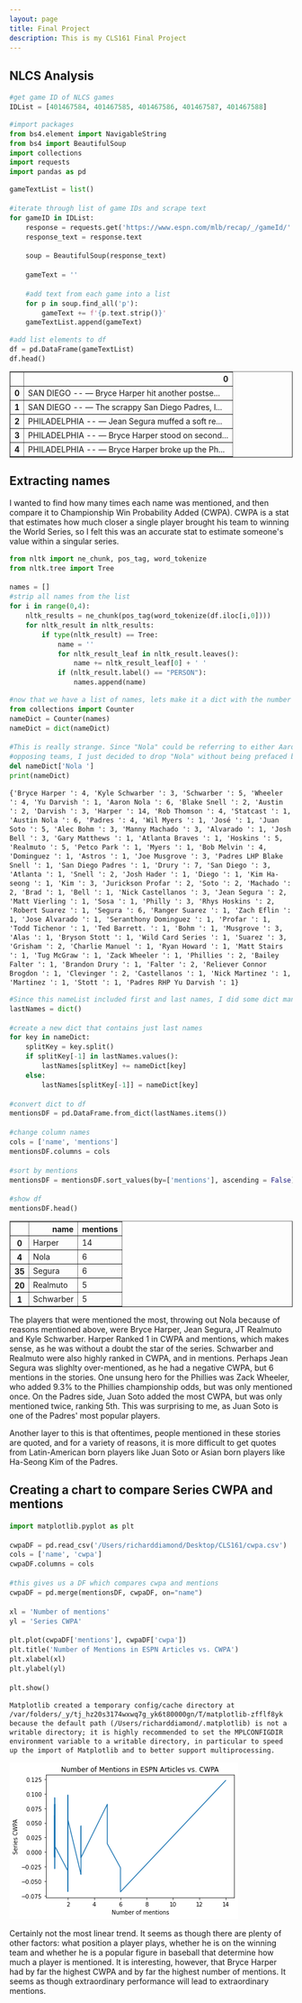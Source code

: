 ```yaml
---
layout: page
title: Final Project
description: This is my CLS161 Final Project
---
```


## NLCS Analysis


```python
#get game ID of NLCS games
IDList = [401467584, 401467585, 401467586, 401467587, 401467588]
```


```python
#import packages
from bs4.element import NavigableString 
from bs4 import BeautifulSoup
import collections
import requests
import pandas as pd
```


```python
gameTextList = list()

#iterate through list of game IDs and scrape text
for gameID in IDList:
    response = requests.get('https://www.espn.com/mlb/recap/_/gameId/' + str(gameID))
    response_text = response.text

    soup = BeautifulSoup(response_text) 
    
    gameText = ''
    
    #add text from each game into a list
    for p in soup.find_all('p'):
        gameText += f'{p.text.strip()}'
    gameTextList.append(gameText)    
```


```python
#add list elements to df
df = pd.DataFrame(gameTextList)
df.head()
```




<div>
<style scoped>
    .dataframe tbody tr th:only-of-type {
        vertical-align: middle;
    }

    .dataframe tbody tr th {
        vertical-align: top;
    }

    .dataframe thead th {
        text-align: right;
    }
</style>
<table border="1" class="dataframe">
  <thead>
    <tr style="text-align: right;">
      <th></th>
      <th>0</th>
    </tr>
  </thead>
  <tbody>
    <tr>
      <th>0</th>
      <td>SAN DIEGO -- — Bryce Harper hit another postse...</td>
    </tr>
    <tr>
      <th>1</th>
      <td>SAN DIEGO -- — The scrappy San Diego Padres, l...</td>
    </tr>
    <tr>
      <th>2</th>
      <td>PHILADELPHIA -- — Jean Segura muffed a soft re...</td>
    </tr>
    <tr>
      <th>3</th>
      <td>PHILADELPHIA -- — Bryce Harper stood on second...</td>
    </tr>
    <tr>
      <th>4</th>
      <td>PHILADELPHIA -- — Bryce Harper broke up the Ph...</td>
    </tr>
  </tbody>
</table>
</div>



## Extracting names
I wanted to find how many times each name was mentioned, and then compare it to Championship Win Probability Added (CWPA). CWPA is a stat that estimates how much closer a single player brought his team to winning the World Series, so I felt this was an accurate stat to estimate someone's value within a singular series.


```python
from nltk import ne_chunk, pos_tag, word_tokenize
from nltk.tree import Tree

names = []
#strip all names from the list
for i in range(0,4):
    nltk_results = ne_chunk(pos_tag(word_tokenize(df.iloc[i,0])))
    for nltk_result in nltk_results:
        if type(nltk_result) == Tree:
            name = ''
            for nltk_result_leaf in nltk_result.leaves():
                name += nltk_result_leaf[0] + ' '
            if (nltk_result.label() == "PERSON"):
                names.append(name)
```


```python
#now that we have a list of names, lets make it a dict with the number of counts
from collections import Counter
nameDict = Counter(names)
nameDict = dict(nameDict)

#This is really strange. Since "Nola" could be referring to either Aaron or Austin Nola, two brothers who played for
#opposing teams, I just decided to drop "Nola" without being prefaced by Austin or Aaron.
del nameDict['Nola ']
print(nameDict)
```

    {'Bryce Harper ': 4, 'Kyle Schwarber ': 3, 'Schwarber ': 5, 'Wheeler ': 4, 'Yu Darvish ': 1, 'Aaron Nola ': 6, 'Blake Snell ': 2, 'Austin ': 2, 'Darvish ': 3, 'Harper ': 14, 'Rob Thomson ': 4, 'Statcast ': 1, 'Austin Nola ': 6, 'Padres ': 4, 'Wil Myers ': 1, 'José ': 1, 'Juan Soto ': 5, 'Alec Bohm ': 3, 'Manny Machado ': 3, 'Alvarado ': 1, 'Josh Bell ': 3, 'Gary Matthews ': 1, 'Atlanta Braves ': 1, 'Hoskins ': 5, 'Realmuto ': 5, 'Petco Park ': 1, 'Myers ': 1, 'Bob Melvin ': 4, 'Dominguez ': 1, 'Astros ': 1, 'Joe Musgrove ': 3, 'Padres LHP Blake Snell ': 1, 'San Diego Padres ': 1, 'Drury ': 7, 'San Diego ': 3, 'Atlanta ': 1, 'Snell ': 2, 'Josh Hader ': 1, 'Diego ': 1, 'Kim Ha-seong ': 1, 'Kim ': 3, 'Jurickson Profar ': 2, 'Soto ': 2, 'Machado ': 2, 'Brad ': 1, 'Bell ': 1, 'Nick Castellanos ': 3, 'Jean Segura ': 2, 'Matt Vierling ': 1, 'Sosa ': 1, 'Philly ': 3, 'Rhys Hoskins ': 2, 'Robert Suarez ': 1, 'Segura ': 6, 'Ranger Suarez ': 1, 'Zach Eflin ': 1, 'Jose Alvarado ': 1, 'Seranthony Dominguez ': 1, 'Profar ': 1, 'Todd Tichenor ': 1, 'Ted Barrett. ': 1, 'Bohm ': 1, 'Musgrove ': 3, 'Alas ': 1, 'Bryson Stott ': 1, 'Wild Card Series ': 1, 'Suarez ': 3, 'Grisham ': 2, 'Charlie Manuel ': 1, 'Ryan Howard ': 1, 'Matt Stairs ': 1, 'Tug McGraw ': 1, 'Zack Wheeler ': 1, 'Phillies ': 2, 'Bailey Falter ': 1, 'Brandon Drury ': 1, 'Falter ': 2, 'Reliever Connor Brogdon ': 1, 'Clevinger ': 2, 'Castellanos ': 1, 'Nick Martinez ': 1, 'Martinez ': 1, 'Stott ': 1, 'Padres RHP Yu Darvish ': 1}



```python
#Since this nameList included first and last names, I did some dict manipulation to make it just last names
lastNames = dict()

#create a new dict that contains just last names
for key in nameDict:
    splitKey = key.split()
    if splitKey[-1] in lastNames.values():
        lastNames[splitKey] += nameDict[key]
    else:
        lastNames[splitKey[-1]] = nameDict[key]

#convert dict to df
mentionsDF = pd.DataFrame.from_dict(lastNames.items())

#change column names
cols = ['name', 'mentions']
mentionsDF.columns = cols

#sort by mentions
mentionsDF = mentionsDF.sort_values(by=['mentions'], ascending = False)

#show df
mentionsDF.head()
```




<div>
<style scoped>
    .dataframe tbody tr th:only-of-type {
        vertical-align: middle;
    }

    .dataframe tbody tr th {
        vertical-align: top;
    }

    .dataframe thead th {
        text-align: right;
    }
</style>
<table border="1" class="dataframe">
  <thead>
    <tr style="text-align: right;">
      <th></th>
      <th>name</th>
      <th>mentions</th>
    </tr>
  </thead>
  <tbody>
    <tr>
      <th>0</th>
      <td>Harper</td>
      <td>14</td>
    </tr>
    <tr>
      <th>4</th>
      <td>Nola</td>
      <td>6</td>
    </tr>
    <tr>
      <th>35</th>
      <td>Segura</td>
      <td>6</td>
    </tr>
    <tr>
      <th>20</th>
      <td>Realmuto</td>
      <td>5</td>
    </tr>
    <tr>
      <th>1</th>
      <td>Schwarber</td>
      <td>5</td>
    </tr>
  </tbody>
</table>
</div>



The players that were mentioned the most, throwing out Nola because of reasons mentioned above, were Bryce Harper, Jean Segura, JT Realmuto and Kyle Schwarber. Harper Ranked 1 in CWPA and mentions, which makes sense, as he was without a doubt the star of the series. Schwarber and Realmuto were also highly ranked in CWPA, and in mentions. Perhaps Jean Segura was slighlty over-mentioned, as he had a negative CWPA, but 6 mentions in the stories. One unsung hero for the Phillies was Zack Wheeler, who added 9.3% to the Phillies championship odds, but was only mentioned once. On the Padres side, Juan Soto added the most CWPA, but was only mentioned twice, ranking 5th. This was surprising to me, as Juan Soto is one of the Padres' most popular players.

Another layer to this is that oftentimes, people mentioned in these stories are quoted, and for a variety of reasons, it is more difficult to get quotes from Latin-American born players like Juan Soto or Asian born players like Ha-Seong Kim of the Padres.

## Creating a chart to compare Series CWPA and mentions


```python
import matplotlib.pyplot as plt

cwpaDF = pd.read_csv('/Users/richarddiamond/Desktop/CLS161/cwpa.csv')
cols = ['name', 'cwpa']
cwpaDF.columns = cols

#this gives us a DF which compares cwpa and mentions
cwpaDF = pd.merge(mentionsDF, cwpaDF, on="name")

xl = 'Number of mentions'
yl = 'Series CWPA'

plt.plot(cwpaDF['mentions'], cwpaDF['cwpa'])
plt.title('Number of Mentions in ESPN Articles vs. CWPA')
plt.xlabel(xl)
plt.ylabel(yl)

plt.show()

```

    Matplotlib created a temporary config/cache directory at /var/folders/_y/tj_hz20s3174wxwq7g_yk6t80000gn/T/matplotlib-zfflf8yk because the default path (/Users/richarddiamond/.matplotlib) is not a writable directory; it is highly recommended to set the MPLCONFIGDIR environment variable to a writable directory, in particular to speed up the import of Matplotlib and to better support multiprocessing.



    
![png](output_11_1.png)
    


Certainly not the most linear trend. It seems as though there are plenty of other factors: what position a player plays, whether he is on the winning team and whether he is a popular figure in baseball that determine how much a player is mentioned.
It is interesting, however, that Bryce Harper had by far the highest CWPA and by far the highest number of mentions. It seems as though extraordinary performance will lead to extraordinary mentions.
